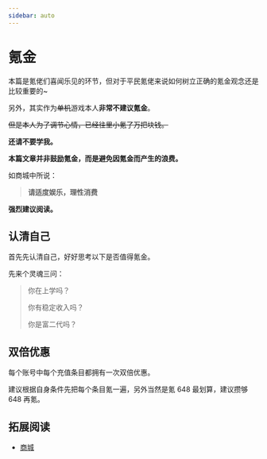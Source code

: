 ```yaml
---
sidebar: auto
---
```


# 氪金

本篇是氪佬们喜闻乐见的环节，但对于平民氪佬来说如何树立正确的氪金观念还是比较重要的~

另外，其实作为~~单机~~游戏本人**非常不建议氪金**。

~~但是本人为了调节心情，已经往里小氪了万把块钱。~~

**还请不要学我。**

**本篇文章并非鼓励氪金，而是避免因氪金而产生的浪费。**

如商城中所说：

> **请适度娱乐，理性消费**

**强烈建议阅读。**

## 认清自己

首先先认清自己，好好思考以下是否值得氪金。

先来个灵魂三问：

> 你在上学吗？
>
> 你有稳定收入吗？
>
> 你是富二代吗？

## 双倍优惠

每个账号中每个充值条目都拥有一次双倍优惠。

建议根据自身条件先把每个条目氪一遍，另外当然是氪 648 最划算，建议攒够 648 再氪。

## 拓展阅读

- [商城](../shop/README.md)
